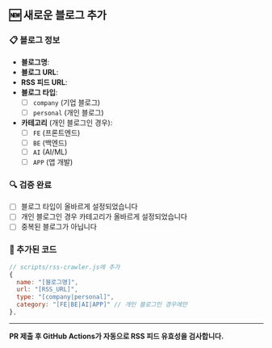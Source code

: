 ## 🆕 새로운 블로그 추가

### 📋 블로그 정보

- **블로그명**:
- **블로그 URL**:
- **RSS 피드 URL**:
- **블로그 타입**:
  - [ ] `company` (기업 블로그)
  - [ ] `personal` (개인 블로그)
- **카테고리** (개인 블로그인 경우):
  - [ ] `FE` (프론트엔드)
  - [ ] `BE` (백엔드)
  - [ ] `AI` (AI/ML)
  - [ ] `APP` (앱 개발)

### 🔍 검증 완료

- [ ] 블로그 타입이 올바르게 설정되었습니다
- [ ] 개인 블로그인 경우 카테고리가 올바르게 설정되었습니다
- [ ] 중복된 블로그가 아닙니다

### 📝 추가된 코드

```javascript
// scripts/rss-crawler.js에 추가
{
  name: "[블로그명]",
  url: "[RSS_URL]",
  type: "[company|personal]",
  category: "[FE|BE|AI|APP]" // 개인 블로그인 경우에만
},
```

---

**PR 제출 후 GitHub Actions가 자동으로 RSS 피드 유효성을 검사합니다.**
